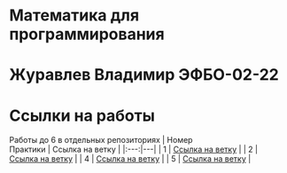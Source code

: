 # Математика для программирования
# Журавлев Владимир ЭФБО-02-22

# Ссылки на работы
Работы до 6 в отдельных репозиториях
| Номер<br>Практики | Ссылка на ветку |
|:---:|---|
| 1 | [Ссылка на ветку](https://github.com/Voldezhur/MathProg/tree/Practice1_2) |
| 2 | [Ссылка на ветку](https://github.com/Voldezhur/MathProg/tree/Practice1_2) |
| 4 | [Ссылка на ветку](https://github.com/Voldezhur/MathProg/tree/Practice4) |
| 5 | [Ссылка на ветку]() |